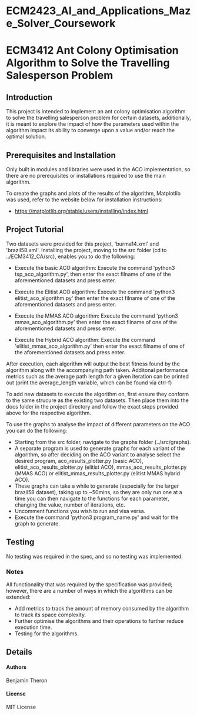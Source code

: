 # ECM2423_AI_and_Applications_Maze_Solver_Coursework
# ECM3412 Ant Colony Optimisation Algorithm to Solve the Travelling Salesperson Problem

## Introduction
This project is intended to implement an ant colony optimisation algorithm to solve the travelling salesperson problem
for certain datasets, additionally, it is meant to explore the impact of how the parameters used within the algorithm
impact its ability to converge upon a value and/or reach the optimal solution.

## Prerequisites and Installation
Only built in modules and libraries were used in the ACO implementation, so there are no prerequisites or installations
required to use the main algorithm.

To create the graphs and plots of the results of the algorithm, Matplotlib was used, refer to the website below for
installation instructions: 
  - https://matplotlib.org/stable/users/installing/index.html

## Project Tutorial
Two datasets were provided for this project, 'burma14.xml' and 'brazil58.xml'. Installing the project, moving to the src folder
(cd to ../ECM3412_CA/src), enables you to do the following:

  - Execute the basic ACO algorithm: Execute the command 'python3 tsp_aco_algorithm.py', then enter the exact filname of one of
    the aforementioned datasets and press enter.

  - Execute the Elitist ACO algorithm: Execute the command 'python3 elitist_aco_algorithm.py' then enter the exact filname of one of
    the aforementioned datasets and press enter.

  - Execute the MMAS ACO algorithm: Execute the command 'python3 mmas_aco_algorithm.py' then enter the exact filname of one of
    the aforementioned datasets and press enter.

  - Execute the Hybrid ACO algorithm: Execute the command 'elitist_mmas_aco_algorithm.py' then enter the exact filname of one of
    the aforementioned datasets and press enter.

After execution, each algorithm will output the best fitness found by the algorithm along with the accompanying path taken. Additonal
performance metrics such as the average path length for a given iteration can be printed out (print the average_length variable, which
can be found via ctrl-f)

To add new datasets to execute the algorithm on, first ensure they conform to the same strucure as the existing two datasets. Then
place them into the docs folder in the project directory and follow the exact steps provided above for the respective algorithm.

To use the graphs to analyse the impact of different parameters on the ACO you can do the following:

  - Starting from the src folder, navigate to the graphs folder (../src/graphs).
  - A separate program is used to generate graphs for each variant of the algorithm, so after deciding on the ACO variant to analyse
    select the desired program, aco_results_plotter.py (basic ACO), elitist_aco_results_plotter.py (elitist ACO), mmas_aco_results_plotter.py
    (MMAS ACO) or elitist_mmas_results_plotter.py (elitist MMAS hybrid ACO).
  - These graphs can take a while to generate (especially for the larger brazil58 dataset), taking up to ~50mins, so they are only run one at a time
    you can then navigate to the functions for each parameter, changing the value, number of iterations, etc.
  - Uncomment functions you wish to run and visa versa.
  - Execute the command 'python3 program_name.py' and wait for the graph to generate.

## Testing
No testing was required in the spec, and so no testing was implemented.

### Notes
All functionality that was required by the specification was provided; however, there are a number of ways
in which the algorithms can be extended:

  - Add metrics to track the amount of memory consumed by the algorithm to track its space complexity.
  - Further optimise the algorithms and their operations to further reduce execution time.
  - Testing for the algorithms.

## Details

#### Authors
Benjamin Theron

#### License
MIT License
